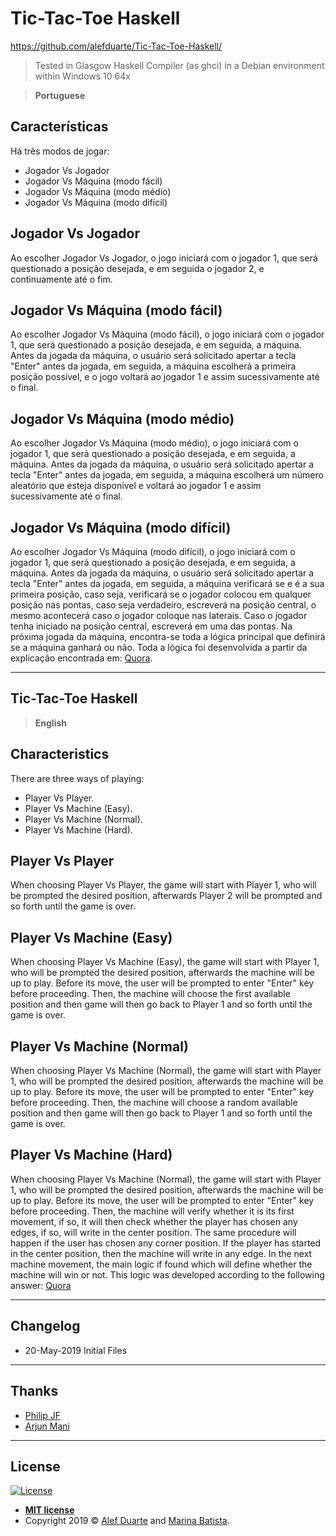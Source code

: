 # Tic-Tac-Toe Haskell

<https://github.com/alefduarte/Tic-Tac-Toe-Haskell/>
> Tested in Glasgow Haskell Compiler (as ghci) in a Debian environment within Windows 10 64x

> **Portuguese**

## Características

Há três modos de jogar:

- Jogador Vs Jogador
- Jogador Vs Máquina (modo fácil)
- Jogador Vs Máquina (modo médio)
- Jogador Vs Máquina (modo difícil)

## Jogador Vs Jogador

Ao escolher Jogador Vs Jogador, o jogo iniciará com o jogador 1, que será questionado a posição desejada, e em seguida o jogador 2, e continuamente até o fim.

## Jogador Vs Máquina (modo fácil)

Ao escolher Jogador Vs Máquina (modo fácil), o jogo iniciará com o jogador 1, que será questionado a posição desejada, e em seguida, a máquina. Antes da jogada da máquina, o usuário será solicitado apertar a tecla "Enter" antes da jogada, em seguida, a máquina escolherá a primeira posição possível, e o jogo voltará ao jogador 1 e assim sucessivamente até o final.

## Jogador Vs Máquina (modo médio)

Ao escolher Jogador Vs Máquina (modo médio), o jogo iniciará com o jogador 1, que será questionado a posição desejada, e em seguida, a máquina. Antes da jogada da máquina, o usuário será solicitado apertar a tecla "Enter" antes da jogada, em seguida, a máquina escolherá um número aleatório que esteja disponível e voltará ao jogador 1 e assim sucessivamente até o final.

## Jogador Vs Máquina (modo difícil)

Ao escolher Jogador Vs Máquina (modo difícil), o jogo iniciará com o jogador 1, que será questionado a posição desejada, e em seguida, a máquina. Antes da jogada da máquina, o usuário será solicitado apertar a tecla "Enter" antes da jogada, em seguida, a máquina verificará se e é a sua primeira posição, caso seja, verificará se o jogador colocou em qualquer posição nas pontas, caso seja verdadeiro, escreverá na posição central, o mesmo acontecerá caso o jogador coloque nas laterais. Caso o jogador tenha iniciado na posição central, escreverá em uma das pontas.
Na próxima jogada da máquina, encontra-se toda a lógica principal que definirá se a máquina ganhará ou não. Toda a lógica foi desenvolvida a partir da explicação encontrada em: [Quora](https://www.quora.com/Is-there-a-way-to-never-lose-at-Tic-Tac-Toe).

----

## Tic-Tac-Toe Haskell

> **English**

## Characteristics

There are three ways of playing:

- Player Vs Player.
- Player Vs Machine (Easy).
- Player Vs Machine (Normal).
- Player Vs Machine (Hard).

## Player Vs Player

When choosing Player Vs Player, the game will start with Player 1, who will be prompted the desired position, afterwards Player 2 will be prompted and so forth until the game is over.

## Player Vs Machine (Easy)

When choosing Player Vs Machine (Easy), the game will start with Player 1, who will be prompted the desired position, afterwards the machine will be up to play. Before its move, the user will be prompted to enter "Enter" key before proceeding. Then, the machine will choose the first available position and then game will then go back to Player 1 and so forth until the game is over.

## Player Vs Machine (Normal)

When choosing Player Vs Machine (Normal), the game will start with Player 1, who will be prompted the desired position, afterwards the machine will be up to play. Before its move, the user will be prompted to enter "Enter" key before proceeding. Then, the machine will choose a random available position and then game will then go back to Player 1 and so forth until the game is over.

## Player Vs Machine (Hard)

When choosing Player Vs Machine (Normal), the game will start with Player 1, who will be prompted the desired position, afterwards the machine will be up to play. Before its move, the user will be prompted to enter "Enter" key before proceeding. Then, the machine will verify whether it is its first movement, if so, it will then check whether the player has chosen any edges, if so, will write in the center position. The same procedure will happen if the user has chosen any corner position. If the player has started in the center position, then the machine will write in any edge.
In the next machine movement, the main logic if found which will define whether the machine will win or not. This logic was developed according to the following answer: [Quora](https://www.quora.com/Is-there-a-way-to-never-lose-at-Tic-Tac-Toe)

----

## Changelog

- 20-May-2019 Initial Files

----

## Thanks

- [Philip JF](https://stackoverflow.com/questions/5852722/replace-individual-list-elements-in-haskell)
- [Arjun Mani](https://www.quora.com/Is-there-a-way-to-never-lose-at-Tic-Tac-Toe)

----

## License

[![License](http://img.shields.io/:license-mit-blue.svg?style=flat-square)](http://badges.mit-license.org)

- **[MIT license](http://opensource.org/licenses/mit-license.php)**
- Copyright 2019 © <a href="https://github.com/alefduarte" target="_blank">Alef Duarte</a> and <a href="https://github.com/marinabsz" target="_blank">Marina Batista</a>.

